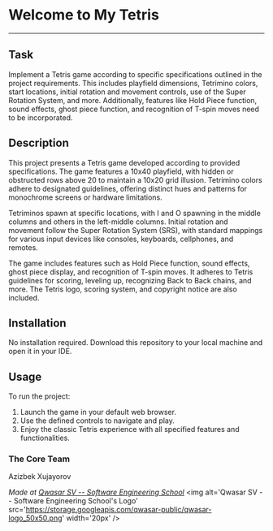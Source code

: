 # Welcome to My Tetris
***

## Task
Implement a Tetris game according to specific specifications outlined in the project requirements. This includes playfield dimensions, Tetrimino colors, start locations, initial rotation and movement controls, use of the Super Rotation System, and more. Additionally, features like Hold Piece function, sound effects, ghost piece function, and recognition of T-spin moves need to be incorporated.

## Description
This project presents a Tetris game developed according to provided specifications. The game features a 10x40 playfield, with hidden or obstructed rows above 20 to maintain a 10x20 grid illusion. Tetrimino colors adhere to designated guidelines, offering distinct hues and patterns for monochrome screens or hardware limitations.

Tetriminos spawn at specific locations, with I and O spawning in the middle columns and others in the left-middle columns. Initial rotation and movement follow the Super Rotation System (SRS), with standard mappings for various input devices like consoles, keyboards, cellphones, and remotes.

The game includes features such as Hold Piece function, sound effects, ghost piece display, and recognition of T-spin moves. It adheres to Tetris guidelines for scoring, leveling up, recognizing Back to Back chains, and more. The Tetris logo, scoring system, and copyright notice are also included.

## Installation
No installation required. 
Download this repository to your local machine and open it in your IDE.

## Usage
To run the project:
1. Launch the game in your default web browser.
2. Use the defined controls to navigate and play.
3. Enjoy the classic Tetris experience with all specified features and functionalities.

### The Core Team
Azizbek Xujayorov

<span><i>Made at <a href='https://qwasar.io'>Qwasar SV -- Software Engineering School</a></i></span>
<span><img alt='Qwasar SV -- Software Engineering School's Logo' src='https://storage.googleapis.com/qwasar-public/qwasar-logo_50x50.png' width='20px' /></span>
